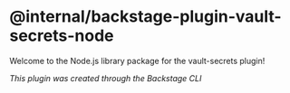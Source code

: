 # @internal/backstage-plugin-vault-secrets-node

Welcome to the Node.js library package for the vault-secrets plugin!

_This plugin was created through the Backstage CLI_
